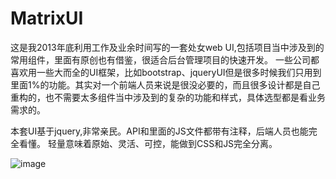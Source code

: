 # MatrixUI



这是我2013年底利用工作及业余时间写的一套处女web UI,包括项目当中涉及到的常用组件，里面有原创也有借鉴，很适合后台管理项目的快速开发。
一些公司都喜欢用一些大而全的UI框架，比如bootstrap、jqueryUI但是很多时候我们只用到里面1%的功能。其实对一个前端人员来说是很没必要的，而且很多设计都是自己重构的，也不需要太多组件当中涉及到的复杂的功能和样式，具体选型都是看业务需求的。

本套UI基于jquery,非常亲民。API和里面的JS文件都带有注释，后端人员也能完全看懂。
轻量意味着原始、灵活、可控，能做到CSS和JS完全分离。

![image](https://github.com/sumingfeng/MatrixUI/blob/master/images/interface.jpg)
